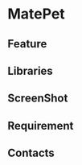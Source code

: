 MatePet
======

Feature
------

Libraries
------

ScreenShot
------

Requirement
------

Contacts
------
